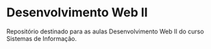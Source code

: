 # Desenvolvimento Web II

Repositório destinado para as aulas Desenvolvimento Web II do curso Sistemas de Informação.
